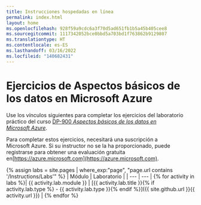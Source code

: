 ```yaml
---
title: Instrucciones hospedadas en línea
permalink: index.html
layout: home
ms.openlocfilehash: 928f59a9cdc6a3f70d5ad651fb1b5a45b405cee8
ms.sourcegitcommit: 1117342052bce0bbd5a703bd1f763862b9129807
ms.translationtype: HT
ms.contentlocale: es-ES
ms.lasthandoff: 03/16/2022
ms.locfileid: "140682431"
---
```

# <a name="azure-data-fundamentals-exercises"></a>Ejercicios de Aspectos básicos de los datos en Microsoft Azure

Use los vínculos siguientes para completar los ejercicios del laboratorio práctico del curso [DP-900 *Aspectos básicos de los datos en Microsoft Azure*](https://docs.microsoft.com/learn/certifications/courses/dp-900t00).

Para completar estos ejercicios, necesitará una suscripción a Microsoft Azure. Si su instructor no se la ha proporcionado, puede registrarse para obtener una evaluación gratuita en[https://azure.microsoft.com](https://azure.microsoft.com).

{% assign labs = site.pages | where_exp:"page", "page.url contains '/Instructions/Labs'" %}
| Módulo | Laboratorio |
| --- | --- | 
{% for activity in labs  %}| {{ activity.lab.module }} | [{{ activity.lab.title }}{% if activity.lab.type %} - {{ activity.lab.type }}{% endif %}]({{ site.github.url }}{{ activity.url }}) |
{% endfor %}

